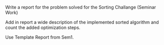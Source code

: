 Write a report for the problem solved for the Sorting Challange (Seminar Work)

Add in report a wide description of the implemented sorted algorithm and count
the added optimization steps.

Use Template Report from Sem1.
